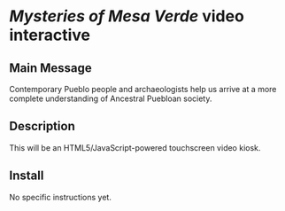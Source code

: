 # *Mysteries of Mesa Verde* video interactive 

## Main Message
Contemporary Pueblo people and archaeologists help us arrive at a more complete understanding of Ancestral Puebloan society.

## Description 
This will be an HTML5/JavaScript-powered touchscreen video kiosk.

## Install
No specific instructions yet.
